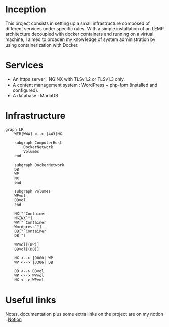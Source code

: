 # Inception

This project consists in setting up a small infrastructure composed of different services under specific rules. With a simple installation of an LEMP architecture decoupled with docker containers and running on a virtual machine, I aimed to broaden my knowledge of system administration by using containerization with Docker.

# Services
- An https server : NGINX with TLSv1.2 or TLSv1.3 only.
- A content management system : WordPress + php-fpm (installed and configured).
- A database : MariaDB

# Infrastructure 
```mermaid
graph LR
    WEB[WWW] <--> |443|NX

    subgraph ComputerHost
        DockerNetwork
        Volumes
    end

    subgraph DockerNetwork
    DB
    WP
    NX
    end

    subgraph Volumes
    WPvol
    DBvol
    end 

    NX["`Container
    NGINX`"]
    WP["`Container
    Wordpress`"]
    DB["`Container
    DB`"]
    
    WPvol[(WP)]
    DBvol[(DB)]

    NX <--> |9000| WP
    WP <--> |3306| DB
    
    DB <--> DBvol
    WP <--> WPvol
    NX <--> WPvol
```

# Useful links
Notes, documentation plus some extra links on the project are on my notion : 
[Notion](https://river-weight-158.notion.site/Inception-8b6b536241144669907e9a8b2b7c9723)

